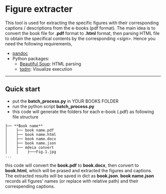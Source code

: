 # Figure extracter

This tool is used for extracting the specific figures with their corresponding captions / descriptions from the e-books (pdf format). The main idea is to convert the book file for **.pdf** format to **.html** format, then parsing HTML file to obtain the specifical contents by the corresponding *\<sign\>*.
Hence you need the following requirements,

+ [pandoc](https://github.com/jgm/pandoc)
+ Python packages:
  + [Beautiful Soup](https://www.crummy.com/software/BeautifulSoup/): HTML parsing
  + [tqdm](https://github.com/tqdm/tqdm): Visualize execution 

---
## Quick start
+ put the **batch_process.py** in YOUR BOOKS FOLDER
+ run the python script **batch_process.py**
+ this code will generate the folders for each e-book (.pdf) as following file structure  
``````
├── **Book name**  
│    ├── book name.pdf  
│    ├── book name.html  
│    ├── book name.docx  
│    ├── book name.json  
│    ├── mdeia convert 
│    │    ├───Fig.1.jpg  
...
``````

this code will convert the **book.pdf** to **book.docx**, then convert to **book.html**, which will be prased and extracted the figures and captions. The extracted results will be saved in dict as **book.json**.
**book name.json** records all figures' names (or replace with relative path) and their correspending captions.



 